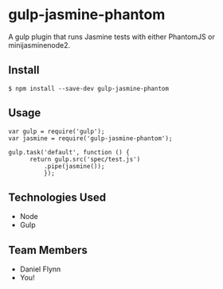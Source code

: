 gulp-jasmine-phantom
=============

A gulp plugin that runs Jasmine tests with either PhantomJS or minijasminenode2.

Install
-----

```
$ npm install --save-dev gulp-jasmine-phantom
```

Usage
-----
```
var gulp = require('gulp');
var jasmine = require('gulp-jasmine-phantom');

gulp.task('default', function () {
      return gulp.src('spec/test.js')
          .pipe(jasmine());
          });
```

Technologies Used
-----------------

* Node
* Gulp

Team Members
------------

* Daniel Flynn
* You!
